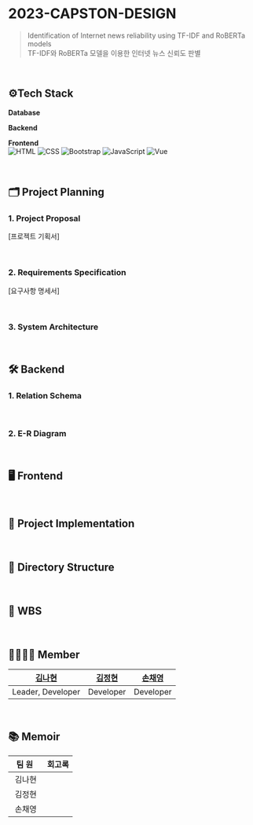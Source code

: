 # 2023-CAPSTON-DESIGN
> Identification of Internet news reliability using TF-IDF and RoBERTa models <br>
> TF-IDF와 RoBERTa 모델을 이용한 인터넷 뉴스 신뢰도 판별

<br>

## ⚙Tech Stack
<p><strong> Database <br></strong>

</p>
<p><strong> Backend <br></strong>

</p>
<p><strong> Frontend <br></strong>
<img alt="HTML" src="https://img.shields.io/badge/html5-E34F26?style=for-the-badge&logo=html5&logoColor=white"> 
<img alt="CSS" src="https://img.shields.io/badge/css-1572B6?style=for-the-badge&logo=css3&logoColor=white"> 
<img alt="Bootstrap" src="https://img.shields.io/badge/bootstrap-7952B3?style=for-the-badge&logo=bootstrap&logoColor=white">
<img alt="JavaScript" src="https://img.shields.io/badge/javascript-F7DF1E?style=for-the-badge&logo=javascript&logoColor=black"> 
<img alt="Vue" src="https://img.shields.io/badge/vue.js-4FC08D?style=for-the-badge&logo=vue.js&logoColor=white">
</p>
<br>

## 🗂️ Project Planning

### 1. Project Proposal

[프로젝트 기획서]

<br>

### 2. Requirements Specification

[요구사항 명세서]

<br>

### 3. System Architecture

<br>

## 🛠️ Backend

### 1. Relation Schema

<br>

### 2. E-R Diagram

<br>

## 🖥️ Frontend

<br>

## 💾 Project Implementation

<br>

## 📂 Directory Structure

<br>

## 📆 WBS

<br>

## 👨‍👩‍👧‍👦 Member

| [김나현](https://github.com/NAHYEON0713) | [김정현](https://github.com/hoyeon96) | [손채영](https://github.com/limjihoon99) |
| ------------------------------------ | ---------------------------------------- | ------------------------------------- |
| Leader, Developer                    | Developer                                | Developer                             |

<br>

## 📚 Memoir

| &nbsp;&nbsp;팀&nbsp;원&nbsp;&nbsp;&nbsp; | 회고록 |
| :--------------------------------------: | ------ |
|                  김나현                  | &nbsp; |
|                  김정현                  | &nbsp; |
|                  손채영                  | &nbsp; |

<br>
